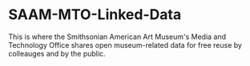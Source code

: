 # SAAM-MTO-Linked-Data
This is where the Smithsonian American Art Museum's Media and Technology Office shares open museum-related data for free reuse by colleauges and by the public. 
